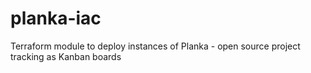 # planka-iac
Terraform module to deploy instances of Planka - open source project tracking as Kanban boards
